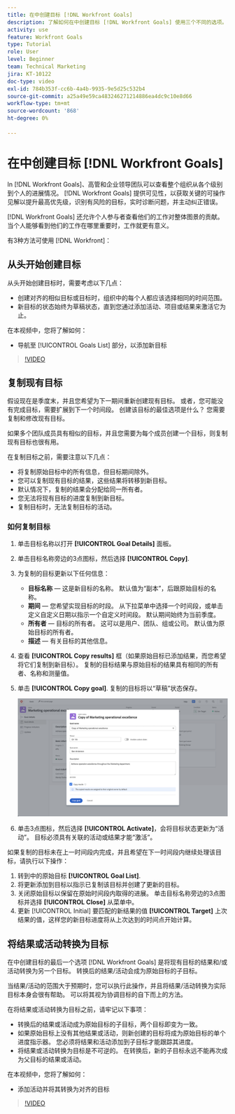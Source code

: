 ```yaml
---
title: 在中创建目标 [!DNL Workfront Goals]
description: 了解如何在中创建目标 [!DNL Workfront Goals] 使用三个不同的选项。
activity: use
feature: Workfront Goals
type: Tutorial
role: User
level: Beginner
team: Technical Marketing
jira: KT-10122
doc-type: video
exl-id: 784b353f-cc6b-4a4b-9935-9e5d25c532b4
source-git-commit: a25a49e59ca483246271214886ea4dc9c10e8d66
workflow-type: tm+mt
source-wordcount: '868'
ht-degree: 0%

---
```


# 在中创建目标 [!DNL Workfront Goals]

In [!DNL Workfront Goals]、高管和企业领导团队可以查看整个组织从各个级别到个人的进展情况。 [!DNL Workfront Goals] 提供可见性，以获取关键的可操作见解以提升最高优先级，识别有风险的目标，实时诊断问题，并主动纠正错误。

[!DNL Workfront Goals] 还允许个人参与者查看他们的工作对整体图景的贡献。 当个人能够看到他们的工作在哪里重要时，工作就更有意义。

有3种方法可使用 [!DNL Workfront]：

## 从头开始创建目标

从头开始创建目标时，需要考虑以下几点：

* 创建对齐的相似目标或目标时，组织中的每个人都应该选择相同的时间范围。
* 新目标的状态始终为草稿状态，直到您通过添加活动、项目或结果来激活它为止。

在本视频中，您将了解如何：

* 导航至 [!UICONTROL Goals List] 部分，以添加新目标

>[!VIDEO](https://video.tv.adobe.com/v/335191/?quality=12&learn=on)

## 复制现有目标

假设现在是季度末，并且您希望为下一期间重新创建现有目标。 或者，您可能没有完成目标，需要扩展到下一个时间段。 创建该目标的最佳选项是什么？ 您需要复制和修改现有目标。

如果多个团队成员具有相似的目标，并且您需要为每个成员创建一个目标，则复制现有目标也很有用。

在复制目标之前，需要注意以下几点：

* 将复制原始目标中的所有信息，但目标期间除外。
* 您可以复制现有目标的结果，这些结果将转移到新目标。
* 默认情况下，复制的结果会分配给同一所有者。
* 您无法将现有目标的进度复制到新目标。
* 复制目标时，无法复制目标的活动。

### 如何复制目标

1. 单击目标名称以打开 **[!UICONTROL Goal Details]** 面板。
1. 单击目标名称旁边的3点图标，然后选择 **[!UICONTROL Copy]**.
1. 为复制的目标更新以下任何信息：
   * **目标名称** — 这是新目标的名称。 默认值为“副本”，后跟原始目标的名称。
   * **期间** — 您希望实现目标的时段。 从下拉菜单中选择一个时间段，或单击定义自定义日期以指示一个自定义时间段。 默认期间始终为当前季度。
   * **所有者** — 目标的所有者。 这可以是用户、团队、组或公司。 默认值为原始目标的所有者。
   * **描述** — 有关目标的其他信息。

1. 查看 **[!UICONTROL Copy results]** 框（如果原始目标已添加结果，而您希望将它们复制到新目标）。 复制的目标结果与原始目标的结果具有相同的所有者、名称和测量值。

1. 单击 **[!UICONTROL Copy goal]**. 复制的目标将以“草稿”状态保存。

   ![的图像 [!UICONTROL Goal Details] 面板位于 [!DNL Workfront Goals] 使用 [!UICONTROL Copy] option](assets/03-workfront-goals-copy-a-goal.png)

1. 单击3点图标，然后选择  **[!UICONTROL Activate]**，会将目标状态更新为“活动”。 目标必须具有关联的活动或结果才能“激活”。

如果复制的目标未在上一时间段内完成，并且希望在下一时间段内继续处理该目标，请执行以下操作：

1. 转到中的原始目标 **[!UICONTROL Goal List]**.
1. 将更新添加到目标以指示已复制该目标并创建了更新的目标。
1. 关闭原始目标以保留在原始时间段内取得的进展。 单击目标名称旁边的3点图标并选择 **[!UICONTROL Close]** 从菜单中。
1. 更新 [!UICONTROL Initial] 要匹配的新结果的值 **[!UICONTROL Target]** 上次结果的值，这样您的新目标进度将从上次达到的时间点开始计算。

## 将结果或活动转换为目标

在中创建目标的最后一个选项 [!DNL Workfront Goals] 是将现有目标的结果和/或活动转换为另一个目标。 转换后的结果/活动会成为原始目标的子目标。

当结果/活动的范围大于预期时，您可以执行此操作，并且将结果/活动转换为实际目标本身会很有帮助。 可以将其视为协调目标的自下而上的方法。

在将结果或活动转换为目标之前，请牢记以下事项：

* 转换后的结果或活动成为原始目标的子目标，两个目标即变为一致。
* 如果原始目标上没有其他结果或活动，则新创建的目标将成为原始目标的单个进度指示器。 您必须将结果和活动添加到子目标才能跟踪其进度。
* 将结果或活动转换为目标是不可逆的。 在转换后，新的子目标永远不能再次成为父目标的结果或活动。

在本视频中，您将了解如何：

* 添加活动并将其转换为对齐的目标

>[!VIDEO](https://video.tv.adobe.com/v/335192/?quality=12&learn=on)

